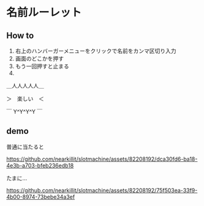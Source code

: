 # 名前ルーレット

## How to

1. 右上のハンバーガーメニューをクリックで名前をカンマ区切り入力
2. 画面のどこかを押す
3. もう一回押すと止まる
4.

＿人人人人人＿

＞　楽しい　＜

￣ Y^Y^Y^Y ￣

## demo

普通に当たると

https://github.com/nearkillit/slotmachine/assets/82208192/dca30fd6-ba18-4e3b-a703-bfeb236edb18

たまに...

https://github.com/nearkillit/slotmachine/assets/82208192/75f503ea-33f9-4b00-8974-73bebe34a3ef

